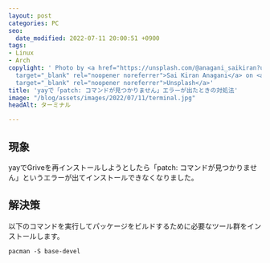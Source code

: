 ```yaml
---
layout: post
categories: PC
seo:
  date_modified: 2022-07-11 20:00:51 +0900
tags:
- Linux
- Arch
copylight: ' Photo by <a href="https://unsplash.com/@anagani_saikiran?utm_source=unsplash&utm_medium=referral&utm_content=creditCopyText"
  target="_blank" rel="noopener noreferrer">Sai Kiran Anagani</a> on <a href="https://unsplash.com/s/photos/linux?utm_source=unsplash&utm_medium=referral&utm_content=creditCopyText"
  target="_blank" rel="noopener noreferrer">Unsplash</a>'
title: 'yayで「patch: コマンドが見つかりません」エラーが出たときの対処法'
image: "/blog/assets/images/2022/07/11/terminal.jpg"
headAlt: ターミナル

---
```

## 現象

yayでGriveを再インストールしようとしたら「patch: コマンドが見つかりません」というエラーが出てインストールできなくなりました。

## 解決策

以下のコマンドを実行してパッケージをビルドするために必要なツール群をインストールします。

    pacman -S base-devel
